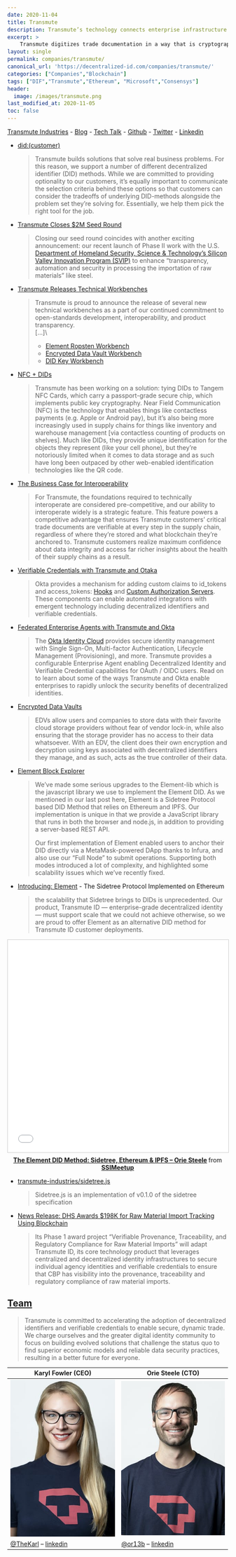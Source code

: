 ```yaml
---
date: 2020-11-04
title: Transmute
description: Transmute’s technology connects enterprise infrastructure with emergent identity, credential, and data storage solutions.
excerpt: >
    Transmute digitizes trade documentation in a way that is cryptographically verifiable and traceable across an entire logistics ecosystem. The company’s approach combines decentralized identifier (DID), verifiable credential (VC), and blockchain technology with existing cloud-based systems to eliminate the paper hassle of trade docs and provide unprecedented visibility into customers’ supplier networks by effectively memorializing trade data at every step in a products’ journey from point of origin to point of import and beyond.
layout: single
permalink: companies/transmute/
canonical_url: 'https://decentralized-id.com/companies/transmute/'
categories: ["Companies","Blockchain"]
tags: ["DIF","Transmute","Ethereum", "Microsoft","Consensys"]
header:
  image: /images/transmute.png
last_modified_at: 2020-11-05
toc: false
---
```


[Transmute Industries](https://www.transmute.industries/) - [Blog](https://medium.com/@Transmute) - [Tech Talk](https://medium.com/transmute-techtalk/) - [Github](https://github.com/transmute-industries) - [Twitter](https://twitter.com/transmutenews) - [Linkedin](https://www.linkedin.com/company/transmute-industries/)									

- [did:(customer)](https://medium.com/transmute-techtalk/did-customer-4ca8b7957112)
  > Transmute builds solutions that solve real business problems. For this reason, we support a number of different decentralized identifier (DID) methods. While we are committed to providing optionality to our customers, it’s equally important to communicate the selection criteria behind these options so that customers can consider the tradeoffs of underlying DID-methods alongside the problem set they’re solving for. Essentially, we help them pick the right tool for the job.

- [Transmute Closes $2M Seed Round](https://medium.com/transmute-techtalk/transmute-closes-2m-seed-round-a0a2e6c90467)
  > Closing our seed round coincides with another exciting announcement: our recent launch of Phase II work with the U.S. [Department of Homeland Security, Science & Technology’s Silicon Valley Innovation Program (SVIP)](https://www.dhs.gov/science-and-technology/news/2019/11/08/news-release-dhs-awards-198k-raw-material-import-tracking) to enhance “transparency, automation and security in processing the importation of raw materials” like steel.

- [Transmute Releases Technical Workbenches](https://medium.com/transmute-techtalk/transmute-releases-technical-workbenches-892f8140ac6e)
  > Transmute is proud to announce the release of several new technical workbenches as a part of our continued commitment to open-standards development, interoperability, and product transparency.\
  > [...]\
  > - [Element Ropsten Workbench](http://staging.element.transmute.industries/)
  > - [Encrypted Data Vault Workbench](https://staging.data-vault.transmute.industries/)
  > - [DID Key Workbench](http://did.key.transmute.industries/)

- [NFC + DIDs](https://medium.com/transmute-techtalk/nfc-dids-6d56fda45831)
  > Transmute has been working on a solution: tying DIDs to Tangem NFC Cards, which carry a passport-grade secure chip, which implements public key cryptography. Near Field Communication (NFC) is the technology that enables things like contactless payments (e.g. Apple or Android pay), but it’s also being more increasingly used in supply chains for things like inventory and warehouse management [via contactless counting of products on shelves]. Much like DIDs, they provide unique identification for the objects they represent (like your cell phone), but they’re notoriously limited when it comes to data storage and as such have long been outpaced by other web-enabled identification technologies like the QR code.

- [The Business Case for Interoperability](https://medium.com/transmute-techtalk/the-business-case-for-interoperability-a1a2b884297d)
  > For Transmute, the foundations required to technically interoperate are considered pre-competitive, and our ability to interoperate widely is a strategic feature. This feature powers a competitive advantage that ensures Transmute customers’ critical trade documents are verifiable at every step in the supply chain, regardless of where they’re stored and what blockchain they’re anchored to. Transmute customers realize maximum confidence about data integrity and access far richer insights about the health of their supply chains as a result.

- [Verifiable Credentials with Transmute and Otaka](https://medium.com/transmute-techtalk/verifiable-credentials-with-transmute-and-okta-574edaec887b)
  > Okta provides a mechanism for adding custom claims to id_tokens and access_tokens: [Hooks](https://www.okta.com/hooks/) and [Custom Authorization Servers](https://developer.okta.com/docs/guides/customize-authz-server/overview/). These components can enable automated integrations with emergent technology including decentralized identifiers and verifiable credentials.

- [Federated Enterprise Agents with Transmute and Okta](https://medium.com/transmute-techtalk/federated-enterprise-agents-with-transmute-and-okta-2f1855dd3944)
  > The [Okta Identity Cloud](https://www.okta.com/learn/okta-identity-cloud/) provides secure identity management with Single Sign-On, Multi-factor Authentication, Lifecycle Management (Provisioning), and more. Transmute provides a configurable Enterprise Agent enabling Decentralized Identity and Verifiable Credential capabilities for OAuth / OIDC users. Read on to learn about some of the ways Transmute and Okta enable enterprises to rapidly unlock the security benefits of decentralized identities.

- [Encrypted Data Vaults](https://medium.com/transmute-techtalk/encrypted-data-vaults-c794055b170e)
  > EDVs allow users and companies to store data with their favorite cloud storage providers without fear of vendor lock-in, while also ensuring that the storage provider has no access to their data whatsoever. With an EDV, the client does their own encryption and decryption using keys associated with decentralized identifiers they manage, and as such, acts as the true controller of their data.

- [Element Block Explorer](https://medium.com/transmute-techtalk/element-block-explorer-bb6d2c712664)
  > We’ve made some serious upgrades to the Element-lib which is the javascript library we use to implement the Element DID. As we mentioned in our last post here, Element is a Sidetree Protocol based DID Method that relies on Ethereum and IPFS. Our implementation is unique in that we provide a JavaScript library that runs in both the browser and node.js, in addition to providing a server-based REST API.
  > 
  > Our first implementation of Element enabled users to anchor their DID directly via a MetaMask-powered DApp thanks to Infura, and also use our “Full Node” to submit operations. Supporting both modes introduced a lot of complexity, and highlighted some scalability issues which we’ve recently fixed.


- [Introducing: Element](https://medium.com/transmute-techtalk/introducing-element-328b4260e757) - The Sidetree Protocol Implemented on Ethereum
  > the scalability that Sidetree brings to DIDs is unprecedented. Our product, Transmute ID — enterprise-grade decentralized identity — must support scale that we could not achieve otherwise, so we are proud to offer Element as an alternative DID method for Transmute ID customer deployments.

<center><iframe src="//www.slideshare.net/slideshow/embed_code/key/2ct2imQLUnzp1j" width="595" height="485" frameborder="0" marginwidth="0" marginheight="0" scrolling="no" style="border:1px solid #CCC; border-width:1px; margin-bottom:5px; max-width: 100%;" allowfullscreen> </iframe> <div style="margin-bottom:5px"> <strong> <a href="//www.slideshare.net/SSIMeetup/the-element-did-method-sidetree-ethereum-ipfs-orie-steele" title="The Element DID Method: Sidetree, Ethereum &amp; IPFS – Orie Steele" target="_blank">The Element DID Method: Sidetree, Ethereum &amp; IPFS – Orie Steele</a> </strong> from <strong><a href="https://ssimeetup.org/element-did-method-sidetree-ethereum-ipfs-orie-steele-webinar-31/" target="_blank">SSIMeetup</a></strong> </div></center>

* [transmute-industries/sidetree.js](https://github.com/transmute-industries/sidetree.js)
  > Sidetree.js is an implementation of v0.1.0 of the sidetree specification

* [News Release: DHS Awards $198K for Raw Material Import Tracking Using Blockchain](https://www.dhs.gov/science-and-technology/news/2019/11/08/news-release-dhs-awards-198k-raw-material-import-tracking)
  > Its Phase 1 award project “Verifiable Provenance, Traceability, and Regulatory Compliance for Raw Material Imports” will adapt Transmute ID, its core technology product that leverages centralized and decentralized identity infrastructures to secure individual agency identities and verifiable credentials to ensure that CBP has visibility into the provenance, traceability and regulatory compliance of raw material imports.

## [Team](https://www.transmute.industries/team/)

> Transmute is committed to accelerating the adoption of decentralized identifiers and verifiable credentials to enable secure, dynamic trade. We charge ourselves and the greater digital identity community to focus on building evolved solutions that challenge the status quo to find superior economic models and reliable data security practices, resulting in a better future for everyone.

| **Karyl Fowler** (CEO) | **Orie Steele** (CTO) |
| ---- | ---- |
| ![](/images/KarylFowler_Transmute.jpg) | ![](/images/OrieSteele_Transmute.jpg) |
| [@TheKarl](https://twitter.com/TheKaryl) – [linkedin](https://www.linkedin.com/in/karylfowler/) | [@or13b](https://twitter.com/or13b) – [linkedin](https://www.linkedin.com/in/or13b/) |